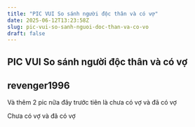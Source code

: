 ```yaml
---
title: "PIC VUI So sánh người độc thân và có vợ"
date: 2025-06-12T13:23:58Z
slug: pic-vui-so-sanh-nguoi-doc-than-va-co-vo
draft: false
---
```


## PIC VUI So sánh người độc thân và có vợ

## revenger1996

Và thêm 2 pic nữa đây trước tiên là chưa có vợ
 và đã có vợ 
 
Chưa có vợ
 và đã có vợ